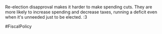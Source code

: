 Re-election disapproval makes it harder to make spending cuts. They are more likely to increase spending and decrease taxes, running a deficit even when it's unneeded just to be elected. :3

#FiscalPolicy 